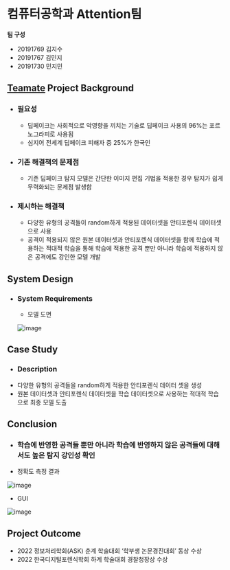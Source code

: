 # 컴퓨터공학과 Attention팀

**팀 구성**
- 20191769 김지수 
- 20191767 김민지
- 20191730 민지민

## <u>Teamate</u> Project Background
- ### 필요성
  - 딥페이크는 사회적으로 악영향을 끼치는 기술로 딥페이크 사용의 96%는 포르노그라피로 사용됨
  - 심지어 전세계 딥페이크 피해자 중 25%가 한국인
- ### 기존 해결책의 문제점
  - 기존 딥페이크 탐지 모델은 간단한 이미지 편집 기법을 적용한 경우 탐지가 쉽게 무력화되는 문제점 발생함
- ### 제시하는 해결책
  - 다양한 유형의 공격들이 random하게 적용된 데이터셋을 안티포렌식 데이터셋으로 사용
  - 공격이 적용되지 않은 원본 데이터셋과 안티포렌식 데이터셋을 함께 학습에 적용하는 적대적 학습을 통해 학습에 적용한 공격 뿐만 아니라 학습에 적용하지 않은 공격에도 강인한 모델 개발
  
## System Design
  - ### System Requirements
    - 모델 도면
    
    ![image](https://user-images.githubusercontent.com/54435771/205571508-15d7ec61-8606-40cc-a490-ae638ccd01ba.png)
    
## Case Study
  - ### Description
  - 다양한 유형의 공격들을 random하게 적용한 안티포렌식 데이터 셋을 생성
  - 원본 데이터셋과 안티포렌식 데이터셋을 학습 데이터셋으로 사용하는 적대적 학습으로 최종 모델 도출
  
## Conclusion
  - ### 학습에 반영한 공격들 뿐만 아니라 학습에 반영하지 않은 공격들에 대해서도 높은 탐지 강인성 확인
  - 정확도 측정 결과
  
  ![image](https://user-images.githubusercontent.com/54435771/205572001-1f8193ef-e8b6-4ea2-ba50-2d02d81a543d.png)

  - GUI
  
  ![image](https://user-images.githubusercontent.com/54435771/205572046-fdaeb26b-28d5-4ae3-95e3-7129a945d91c.png)

  
## Project Outcome
- 2022 정보처리학회(ASK) 춘계 학술대회 ‘학부생 논문경진대회’ 동상 수상
- 2022 한국디지털포렌식학회 하계 학술대회 경찰청장상 수상
